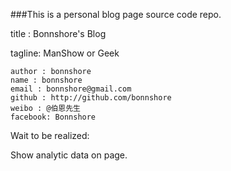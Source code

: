 ###This is a personal blog page source code repo.

title : Bonnshore's Blog

tagline: ManShow or Geek

    author : bonnshore
    name : bonnshore
    email : bonnshore@gmail.com
    github : http://github.com/bonnshore
    weibo : @伯恩先生
    facebook: Bonnshore

Wait to be realized:

Show analytic data on page.
